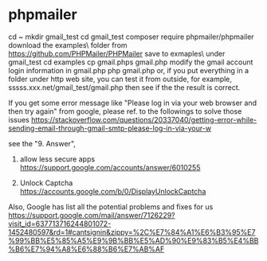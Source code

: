 # phpmailer

cd ~
mkdir gmail_test
cd gmail_test
composer require phpmailer/phpmailer
download the examples\ folder from 
https://github.com/PHPMailer/PHPMailer
save to exmaples\ under gmail_test 
cd examples
cp gmail.phps gmail.php
modify the gmail account login information in gmail.php
php gmail.php 
or, if you put everything in a folder under http web site,
you can test it from outside, for example, sssss.xxx.net/gmail_test/gmail.php
then see if the the result is correct.

If you get some error message like "Please log in via your web browser and then try again" 
from google, please ref. to the followings to solve those issues
https://stackoverflow.com/questions/20337040/getting-error-while-sending-email-through-gmail-smtp-please-log-in-via-your-w

see the "9. Answer", 

1. allow less secure apps
https://support.google.com/accounts/answer/6010255

2. Unlock Captcha
https://accounts.google.com/b/0/DisplayUnlockCaptcha

Also, Google has list all the potential problems and fixes for us
https://support.google.com/mail/answer/7126229?visit_id=637713716244801072-1452480597&rd=1#cantsignin&zippy=%2C%E7%84%A1%E6%B3%95%E7%99%BB%E5%85%A5%E9%9B%BB%E5%AD%90%E9%83%B5%E4%BB%B6%E7%94%A8%E6%88%B6%E7%AB%AF